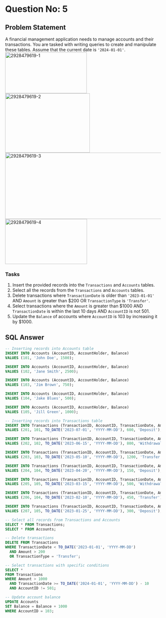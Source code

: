 # Question No: 5

## Problem Statement

A financial management application needs to manage accounts and their transactions. You are tasked with writing queries to create and manipulate these tables. Assume that the current date is `'2024-01-01'`.
<img width="264" height="133" alt="2928479619-1" src="https://github.com/user-attachments/assets/dbceeba4-4f29-4636-b2ac-cd7860aabd9a" />
<img width="274" height="192" alt="2928479619-2" src="https://github.com/user-attachments/assets/47b68755-d8ba-4f6f-a96e-78eed0a7e272" />
<img width="514" height="215" alt="2928479619-3" src="https://github.com/user-attachments/assets/979c9657-31ad-4da9-8016-91d41c8bac7e" />
<img width="265" height="146" alt="2928479619-4" src="https://github.com/user-attachments/assets/86dbc1c6-d8aa-4efc-881a-7bdb9d1dea27" />




### Tasks

1. Insert the provided records into the `Transactions` and `Accounts` tables.
2. Select all the records from the `Transactions` and `Accounts` tables.
3. Delete transactions where `TransactionDate` is older than `'2023-01-01'` AND `Amount` is greater than $200 OR `TransactionType` is `'Transfer'`.
4. Select transactions where the `Amount` is greater than $1000 AND `TransactionDate` is within the last 10 days AND `AccountID` is not 501.
5. Update the `Balance` of accounts where `AccountID` is 103 by increasing it by $1000.

## SQL Answer

```sql
-- Inserting records into Accounts table
INSERT INTO Accounts (AccountID, AccountHolder, Balance) 
VALUES (101, 'John Doe', 1500);

INSERT INTO Accounts (AccountID, AccountHolder, Balance) 
VALUES (102, 'Jane Smith', 2500);

INSERT INTO Accounts (AccountID, AccountHolder, Balance) 
VALUES (103, 'Jim Brown', 750);

INSERT INTO Accounts (AccountID, AccountHolder, Balance) 
VALUES (104, 'Jake Blues', 500);

INSERT INTO Accounts (AccountID, AccountHolder, Balance) 
VALUES (105, 'Jill Green', 1000);

-- Inserting records into Transactions table
INSERT INTO Transactions (TransactionID, AccountID, TransactionDate, Amount, TransactionType) 
VALUES (201, 101, TO_DATE('2023-07-01', 'YYYY-MM-DD'), 600, 'Deposit');

INSERT INTO Transactions (TransactionID, AccountID, TransactionDate, Amount, TransactionType) 
VALUES (202, 102, TO_DATE('2023-06-15', 'YYYY-MM-DD'), 800, 'Withdrawal');

INSERT INTO Transactions (TransactionID, AccountID, TransactionDate, Amount, TransactionType) 
VALUES (203, 103, TO_DATE('2023-05-10', 'YYYY-MM-DD'), 1200, 'Transfer');

INSERT INTO Transactions (TransactionID, AccountID, TransactionDate, Amount, TransactionType) 
VALUES (204, 104, TO_DATE('2023-04-20', 'YYYY-MM-DD'), 150, 'Deposit');

INSERT INTO Transactions (TransactionID, AccountID, TransactionDate, Amount, TransactionType) 
VALUES (205, 105, TO_DATE('2023-03-15', 'YYYY-MM-DD'), 500, 'Withdrawal');

INSERT INTO Transactions (TransactionID, AccountID, TransactionDate, Amount, TransactionType) 
VALUES (206, 104, TO_DATE('2023-02-10', 'YYYY-MM-DD'), 450, 'Transfer');

INSERT INTO Transactions (TransactionID, AccountID, TransactionDate, Amount, TransactionType) 
VALUES (207, 105, TO_DATE('2023-01-25', 'YYYY-MM-DD'), 300, 'Deposit');

-- Select all records from Transactions and Accounts
SELECT * FROM Transactions;
SELECT * FROM Accounts;

-- Delete transactions
DELETE FROM Transactions
WHERE TransactionDate < TO_DATE('2023-01-01', 'YYYY-MM-DD')
  AND Amount > 200
  OR TransactionType = 'Transfer';

-- Select transactions with specific conditions
SELECT *
FROM Transactions
WHERE Amount > 1000
  AND TransactionDate >= TO_DATE('2024-01-01', 'YYYY-MM-DD') - 10
  AND AccountID != 501;

-- Update account balance
UPDATE Accounts
SET Balance = Balance + 1000
WHERE AccountID = 103;
